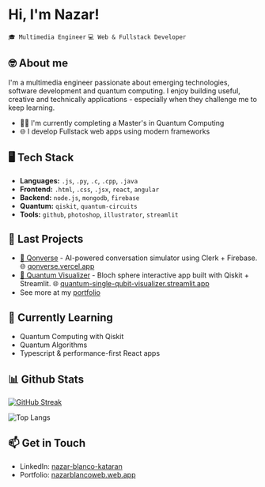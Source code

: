 
# Hi, I'm Nazar!

`🎓 Multimedia Engineer` `💻 Web & Fullstack Developer`

## 🤓 About me

I'm a multimedia engineer passionate about emerging technologies, software development and quantum computing. I enjoy building useful, creative and technically applications - especially when they challenge me to keep learning.

- 🧑‍🎓 I'm currently completing a Master's in Quantum Computing
- 🌐 I develop Fullstack web apps using modern frameworks

## 🖥️ Tech Stack

- **Languages:** `.js`, `.py`, `.c`, `.cpp`, `.java`
- **Frontend:** `.html`, `.css`, `.jsx`, `react`, `angular`
- **Backend:** `node.js`, `mongodb`, `firebase`
- **Quantum:** `qiskit`, `quantum-circuits`
- **Tools:** `github`, `photoshop`, `illustrator`, `streamlit`

## 🧩 Last Projects
- [🚀 Qonverse](https://github.com/nazarbk/qonverse) - AI-powered conversation simulator using Clerk + Firebase.
    🌐 [qonverse.vercel.app](https://qonverse.vercel.app)
- [🔭 Quantum Visualizer](https://github.com/nazarbk/quantum_single_qubit_visualizer) - Bloch sphere interactive app built with Qiskit + Streamlit. 
    🌐 [quantum-single-qubit-visualizer.streamlit.app](https://quantum-single-qubit-visualizer.streamlit.app/)
- See more at my [portfolio](https://nazar-blanco-portfolio.vercel.app/)

## 🧠 Currently Learning
- Quantum Computing with Qiskit
- Quantum Algorithms
- Typescript & performance-first React apps

## 📊 Github Stats
[![GitHub Streak](https://streak-stats.demolab.com?user=nazarbk&theme=dark)](https://git.io/streak-stats)

![Top Langs](https://github-readme-stats.vercel.app/api/top-langs/?username=nazarbk&layout=compact)

## 📫 Get in Touch
- LinkedIn: [nazar-blanco-kataran](https://www.linkedin.com/in/nazar-blanco-kataran/)
- Portfolio: [nazarblancoweb.web.app](https://nazar-blanco-portfolio.vercel.app/)

